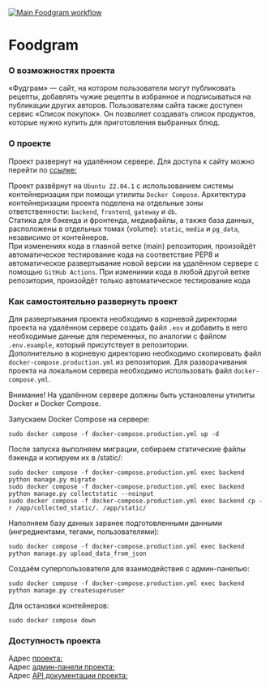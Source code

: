 [![Main Foodgram workflow](https://github.com/ivanhom/foodgram-project-react/actions/workflows/main.yml/badge.svg)](https://github.com/ivanhom/foodgram-project-react/actions/workflows/main.yml)

# Foodgram

### О возможностях проекта
«Фудграм» — сайт, на котором пользователи могут публиковать рецепты, добавлять чужие рецепты в избранное и подписываться на публикации других авторов. Пользователям сайта также доступен сервис «Список покупок». Он позволяет создавать список продуктов, которые нужно купить для приготовления выбранных блюд.

### О проекте
Проект развернут на удалённом сервере.
Для доступа к сайту можно перейти по [ссылке:](https://tregalex.ddns.net)

Проект развёрнут на `Ubuntu 22.04.1` с использованием системы контейнеризации при помощи утилиты `Docker Compose`. Архитектура контейнеризации проекта поделена на отдельные зоны ответственности: `backend`, `frontend`, `gateway` и `db`.<br>
Статика для бэкенда и фронтенда, медиафайлы, а также база данных, расположены в отдельных томах (volume): `static`, `media` и `pg_data`, независимо от контейнеров.<br>
При изменениях кода в главной ветке (main) репозитория, произойдёт автоматическое тестирование кода на соответствие PEP8 и автоматическое развертывание новой версии на удалённом сервере с помощью `GitHub Actions`. При изменинии кода в любой другой ветке репозитория, произойдёт только автоматическое тестирование кода<br>

### Как самостоятельно развернуть проект
Для развертывания проекта необходимо в корневой директории проекта на удалённом сервере создать файл `.env` и добавить в него необходимые данные для переменных, по аналогии с файлом `.env.example`, который присутствует в репозитории.<br>
Дополнительно в корневую директорию необходимо скопировать файл `docker-compose.production.yml` из репозитория. Для разворачивания проекта на локальном сервера необходимо использовать файл `docker-compose.yml`.<br>

Внимание! На удалённом сервере должны быть установлены утилиты Docker и Docker Compose.<br>

Запускаем Docker Compose на сервере:
```shell
sudo docker compose -f docker-compose.production.yml up -d
```
После запуска выполняем миграции, собираем статические файлы бэкенда и копируем их в /static/:
```shell
sudo docker compose -f docker-compose.production.yml exec backend python manage.py migrate
sudo docker compose -f docker-compose.production.yml exec backend python manage.py collectstatic --noinput
sudo docker compose -f docker-compose.production.yml exec backend cp -r /app/collected_static/. /app/static/
```
Наполняем базу данных заранее подготовленными данными (ингредиентами, тегами, пользователями):
```shell
sudo docker compose -f docker-compose.production.yml exec backend python manage.py upload_data_from_json
```
Создаём суперпользователя для взаимодействия с админ-панелью:
```shell
sudo docker compose -f docker-compose.production.yml exec backend python manage.py createsuperuser
```
Для остановки контейнеров:

```shell
sudo docker compose down
```

### Доступность проекта
Адрес [проекта:](https://tregalex.ddns.net/) <br>
Адрес [админ-панели проекта:](https://tregalex.ddns.net/admin/) <br>
Адрес [API документации проекта:](https://tregalex.ddns.net/api/docs/) <br>
